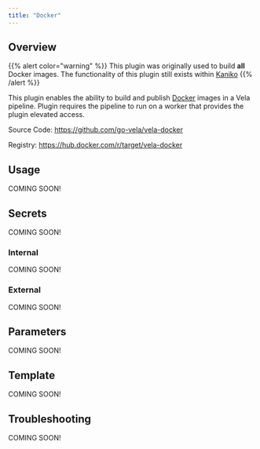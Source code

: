 ```yaml
---
title: "Docker"
---
```


## Overview

{{% alert color="warning" %}}
This plugin was originally used to build **all** Docker images. The functionality of this plugin still exists within [Kaniko](/kaniko)
{{% /alert %}}

This plugin enables the ability to build and publish [Docker](https://www.docker.com/) images in a Vela pipeline. Plugin requires the pipeline to run on a worker that provides the plugin elevated access. 

Source Code: https://github.com/go-vela/vela-docker

Registry: https://hub.docker.com/r/target/vela-docker

## Usage

COMING SOON!

## Secrets

COMING SOON!

### Internal

COMING SOON!

### External

COMING SOON!

## Parameters

COMING SOON!

## Template

COMING SOON!

## Troubleshooting

COMING SOON!

